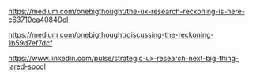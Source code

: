 https://medium.com/onebigthought/the-ux-research-reckoning-is-here-c63710ea4084Del

https://medium.com/onebigthought/discussing-the-reckoning-1b59d7ef7dcf

https://www.linkedin.com/pulse/strategic-ux-research-next-big-thing-jared-spool
